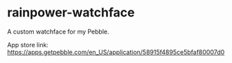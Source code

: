 # rainpower-watchface

A custom watchface for my Pebble.

App store link: https://apps.getpebble.com/en_US/application/58915f4895ce5bfaf80007d0
